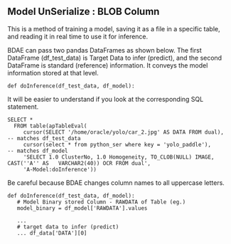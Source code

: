 ## Model UnSerialize : BLOB Column

This is a method of training a model, saving it as a file in a specific table, 
and reading it in real time to use it for inference.


BDAE can pass two pandas DataFrames as shown below. 
The first DataFrame (df_test_data) is Target Data to infer (predict),
and the second DataFrame is standard (reference) information. 
It conveys the model information stored at that level.

```
def doInference(df_test_data, df_model):
```

It will be easier to understand if you look at the corresponding SQL statement.
```
SELECT * 
  FROM table(apTableEval(
     cursor(SELECT '/home/oracle/yolo/car_2.jpg' AS DATA FROM dual),  -- matches df_test_data
     cursor(select * from python_ser where key = 'yolo_paddle'),      -- matches df_model
     'SELECT 1.0 ClusterNo, 1.0 Homogeneity, TO_CLOB(NULL) IMAGE, CAST(''A'' AS   VARCHAR2(40)) OCR FROM dual',
     'A-Model:doInference'))
```


Be careful because BDAE changes column names to all uppercase letters.

```
def doInference(df_test_data, df_model):
   # Model Binary stored Column - RAWDATA of Table (eg.)
   model_binary = df_model['RAWDATA'].values

   ...
   # target data to infer (predict)
   ... df_data['DATA'][0]

```
   
